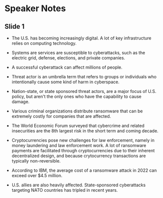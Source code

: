 # Speaker Notes

## Slide 1

- The U.S. has becoming increasingly digital.
A lot of key infrastructure relies on computing technology.
- Systems are services are susceptible to cyberattacks, such as the electric grid, defense, elections, and private companies.
- A successful cyberattack can affect millions of people.

- Threat actor is an umbrella term that refers to groups or individuals who intentionally cause some kind of harm in cyberspace.
- Nation-state, or state sponsored threat actors, are a major focus of U.S. policy, but aren't the only ones who have the capability to cause damage.
- Various criminal organizations distribute ransomware that can be extremely costly for companies that are affected.

- The World Economic Forum surveyed that cybercrime and related insecurities are the 8th largest risk in the short term and coming decade.
- Cryptocurrencies pose new challenges for law enforcement, namely in money laundering and law enforcement work. A lot of ransomware payments are facilitated through cryptocurrencies due to their inherent decentralized design, and because crytocurrency transactions are typically non-reversible.
- According to IBM, the average cost of a ransomware attack in 2022 can exceed over $4.5 million.
- U.S. allies are also heavily affected. State-sponsored cyberattacks targeting NATO countries has tripled in recent years.
